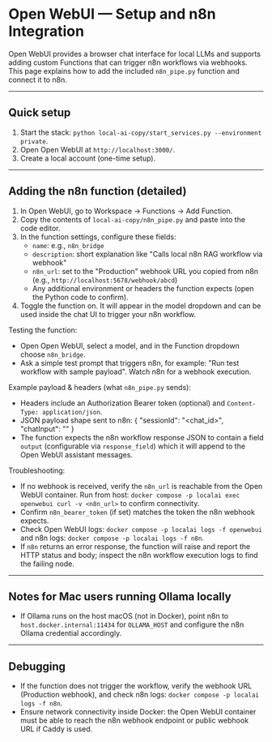 # Open WebUI — Setup and n8n Integration

Open WebUI provides a browser chat interface for local LLMs and supports adding custom Functions that can trigger n8n workflows via webhooks. This page explains how to add the included `n8n_pipe.py` function and connect it to n8n.

---

## Quick setup

1. Start the stack: `python local-ai-copy/start_services.py --environment private`.
2. Open Open WebUI at `http://localhost:3000/`.
3. Create a local account (one-time setup).

---

## Adding the n8n function (detailed)

1. In Open WebUI, go to Workspace → Functions → Add Function.
2. Copy the contents of `local-ai-copy/n8n_pipe.py` and paste into the code editor.
3. In the function settings, configure these fields:
   - `name`: e.g., `n8n_bridge`
   - `description`: short explanation like "Calls local n8n RAG workflow via webhook"
   - `n8n_url`: set to the "Production" webhook URL you copied from n8n (e.g., `http://localhost:5678/webhook/abcd`)
   - Any additional environment or headers the function expects (open the Python code to confirm).
4. Toggle the function on. It will appear in the model dropdown and can be used inside the chat UI to trigger your n8n workflow.

Testing the function:
- Open Open WebUI, select a model, and in the Function dropdown choose `n8n_bridge`.
- Ask a simple test prompt that triggers n8n, for example: "Run test workflow with sample payload". Watch n8n for a webhook execution.

Example payload & headers (what `n8n_pipe.py` sends):
- Headers include an Authorization Bearer token (optional) and `Content-Type: application/json`.
- JSON payload shape sent to n8n:
  {
    "sessionId": "<chat_id>",
    "chatInput": "<user question>"
  }
- The function expects the n8n workflow response JSON to contain a field `output` (configurable via `response_field`) which it will append to the Open WebUI assistant messages.

Troubleshooting:
- If no webhook is received, verify the `n8n_url` is reachable from the Open WebUI container. Run from host: `docker compose -p localai exec openwebui curl -v <n8n_url>` to confirm connectivity.
- Confirm `n8n_bearer_token` (if set) matches the token the n8n webhook expects.
- Check Open WebUI logs: `docker compose -p localai logs -f openwebui` and n8n logs: `docker compose -p localai logs -f n8n`.
- If `n8n` returns an error response, the function will raise and report the HTTP status and body; inspect the n8n workflow execution logs to find the failing node.


---

## Notes for Mac users running Ollama locally

- If Ollama runs on the host macOS (not in Docker), point n8n to `host.docker.internal:11434` for `OLLAMA_HOST` and configure the n8n Ollama credential accordingly.

---

## Debugging

- If the function does not trigger the workflow, verify the webhook URL (Production webhook), and check n8n logs: `docker compose -p localai logs -f n8n`.
- Ensure network connectivity inside Docker: the Open WebUI container must be able to reach the n8n webhook endpoint or public webhook URL if Caddy is used.
